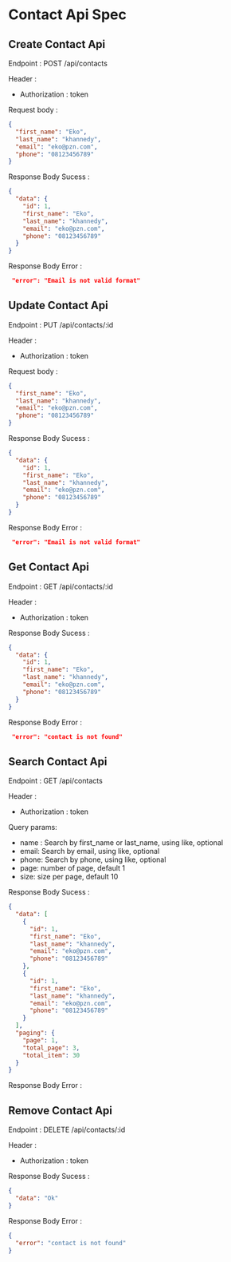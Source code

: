 # Contact Api Spec

## Create Contact Api

Endpoint : POST /api/contacts

Header :

- Authorization : token

Request body :

```json
{
  "first_name": "Eko",
  "last_name": "khannedy",
  "email": "eko@pzn.com",
  "phone": "08123456789"
}
```

Response Body Sucess :

```json
{
  "data": {
    "id": 1,
    "first_name": "Eko",
    "last_name": "khannedy",
    "email": "eko@pzn.com",
    "phone": "08123456789"
  }
}
```

Response Body Error :

```json
 "error": "Email is not valid format"
```

## Update Contact Api

Endpoint : PUT /api/contacts/:id

Header :

- Authorization : token

Request body :

```json
{
  "first_name": "Eko",
  "last_name": "khannedy",
  "email": "eko@pzn.com",
  "phone": "08123456789"
}
```

Response Body Sucess :

```json
{
  "data": {
    "id": 1,
    "first_name": "Eko",
    "last_name": "khannedy",
    "email": "eko@pzn.com",
    "phone": "08123456789"
  }
}
```

Response Body Error :

```json
 "error": "Email is not valid format"
```

## Get Contact Api

Endpoint : GET /api/contacts/:id

Header :

- Authorization : token

Response Body Sucess :

```json
{
  "data": {
    "id": 1,
    "first_name": "Eko",
    "last_name": "khannedy",
    "email": "eko@pzn.com",
    "phone": "08123456789"
  }
}
```

Response Body Error :

```json
 "error": "contact is not found"
```

## Search Contact Api

Endpoint : GET /api/contacts

Header :

- Authorization : token

Query params:

- name : Search by first_name or last_name, using like, optional
- email: Search by email, using like, optional
- phone: Search by phone, using like, optional
- page: number of page, default 1
- size: size per page, default 10

Response Body Sucess :

```json
{
  "data": [
    {
      "id": 1,
      "first_name": "Eko",
      "last_name": "khannedy",
      "email": "eko@pzn.com",
      "phone": "08123456789"
    },
    {
      "id": 1,
      "first_name": "Eko",
      "last_name": "khannedy",
      "email": "eko@pzn.com",
      "phone": "08123456789"
    }
  ],
  "paging": {
    "page": 1,
    "total_page": 3,
    "total_item": 30
  }
}
```

Response Body Error :

## Remove Contact Api

Endpoint : DELETE /api/contacts/:id

Header :

- Authorization : token

Response Body Sucess :

```json
{
  "data": "Ok"
}
```

Response Body Error :

```json
{
  "error": "contact is not found"
}
```
